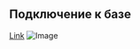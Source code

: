 
## Подключение к базе
 [Link](url) ![Image](https://github.com/mirecleum/github.io/blob/gh-pages/1%20Подключение%20к%20бд.PNG)

